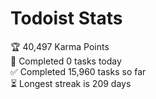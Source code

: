 
# Todoist Stats

<!-- TODO-IST:START -->
🏆  40,497 Karma Points           
🌸  Completed 0 tasks today           
✅  Completed 15,960 tasks so far           
⏳  Longest streak is 209 days
<!-- TODO-IST:END -->
